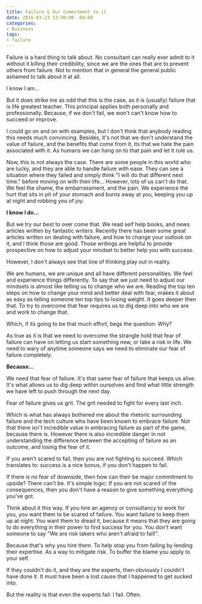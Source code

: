 ```yaml
---
title: Failure & Our Commitment to it
date: 2016-03-23 13:50:00 -04:00
categories:
- Business
tags:
- failure
---
```


Failure is a hard thing to talk about. No consultant can really ever admit to it without it killing their credibility, since we are the ones that are to prevent others from failure. Not to mention that in general the general public  ashamed to talk about it at all.

I know I am...

But it does strike me as odd that this is the case, as it is (usually) failure  that is life greatest teacher. This principal applies both personally and professionally. Because, if we don't fail, we won't can't know how to succeed or improve. 

I could go on and on with examples, but I don't think that anybody reading this needs much convincing. Besides, it's not that we don't understand the value of failure, and the benefits that come from it, its that we hate the pain associated with it. As humans we can hang on to that pain and let it rule us.

Now, this is not always the case. There are some people in this world who are lucky, and they are able to handle failure with ease. They can see a situation where they failed and simply think "I will do that different next time." before moving on with their life... However, lots of us can't do that. We feel the shame, the embarrassment, and the pain. We experience the hurt that sits in pit of your stomach and burns away at you, keeping you up at night and robbing you of joy. 

**I know I do...**

But we try our best to over come that. We read self help books, and news articles written by fantastic writers. Recently there has been some great articles written on dealing with failure, and how to change your outlook on it, and I think those are good. Those writings are helpful to provide prospective on how to adjust your mindset to better help you with success. 

However, I don't always see that line of thinking play out in reality. 

We are humans, we are unique and all have different personalities. We feel and experience things differently. To say that we just need to adjust our mindsets is almost like telling us to change who we are. Reading the top ten steps on how to change your mind and better deal with fear, makes it about as easy as telling someone ten top tips to losing weight. It goes deeper then that. To try to overcome that fear requires us to dig deep into who we are and work to change that.

Which, if its going to be that much effort, begs the question: Why?

As true as it is that we need to overcome the strangle hold that fear of failure can have on letting us start something new, or take a risk in life. We need to wary of anytime someone says we need to eliminate our fear of failure completely.

**Because...**

We need that fear of failure. It's that same fear of failure that keeps us alive. It's what allows us to dig deep within ourselves and find what little strength we have left to push through the next day.

Fear of failure gives us grit. The grit needed to fight for every last inch.

Which is what has always bothered me about the rhetoric surrounding failure and the tech culture who have been known to embrace failure. Not that there isn't incredible value in embracing failure as part of the game, because there is. However there is also incredible danger in not understanding the difference between the accepting of failure as an outcome, and losing the fear of it.

If you aren't scared to fail, then you are not fighting to succeed. Which translates to: success is a nice bonus, if you don't happen to fail. 

If there is no fear of downside, then how can their be major commitment to upside? There can't be. It's simple logic: If you are not scared of the consequences, then you don't have a reason to give something everything you've got.

Think about it this way. If you hire an agency or consultancy to work for you, you want them to be scared of failure. You want failure to keep them up at night. You want them to dread it, because it means that they are going to do everything in their power to find success for you. You don't want someone to say "We are risk takers who aren't afraid to fail!".

Because that's why you hire them. To help stop you from failing by lending their expertise. As a way to mitigate risk. To buffer the blame you apply to your self.

If they couldn't do it, and they are the experts, then obviously I couldn't have done it. It must have been a lost cause that I happened to get sucked into.

But the reality is that even the experts fail: I fail. Often.